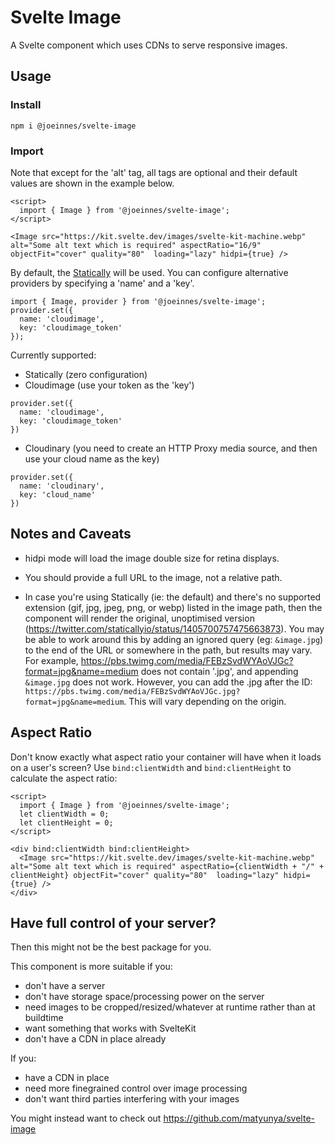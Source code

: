 # Svelte Image

A Svelte component which uses CDNs to serve responsive images.

## Usage

### Install
`npm i @joeinnes/svelte-image`

### Import
Note that except for the 'alt' tag, all tags are optional and their default values are shown in the example below.
```
<script>
  import { Image } from '@joeinnes/svelte-image';
</script>

<Image src="https://kit.svelte.dev/images/svelte-kit-machine.webp" alt="Some alt text which is required" aspectRatio="16/9" objectFit="cover" quality="80"  loading="lazy" hidpi={true} />
```

By default, the [Statically](https://statically.io) will be used. You can configure alternative providers by specifying a 'name' and a 'key'.

```
import { Image, provider } from '@joeinnes/svelte-image';
provider.set({
  name: 'cloudimage',
  key: 'cloudimage_token'
});
```

Currently supported:
* Statically (zero configuration)
* Cloudimage (use your token as the 'key')

```
provider.set({
  name: 'cloudimage',
  key: 'cloudimage_token'
})
```
* Cloudinary (you need to create an HTTP Proxy media source, and then use your cloud name as the key)

```
provider.set({
  name: 'cloudinary',
  key: 'cloud_name'
})
```

## Notes and Caveats

* hidpi mode will load the image double size for retina displays.

* You should provide a full URL to the image, not a relative path.

* In case you're using Statically (ie: the default) and there's no supported extension (gif, jpg, jpeg, png, or webp) listed in the image path, then the component will render the original, unoptimised version (https://twitter.com/staticallyio/status/1405700757475663873). You may be able to work around this by adding an ignored query (eg: `&image.jpg`) to the end of the URL or somewhere in the path, but results may vary. For example, https://pbs.twimg.com/media/FEBzSvdWYAoVJGc?format=jpg&name=medium does not contain '.jpg', and appending `&image.jpg` does not work. However, you can add the .jpg after the ID: `https://pbs.twimg.com/media/FEBzSvdWYAoVJGc.jpg?format=jpg&name=medium`. This will vary depending on the origin.

## Aspect Ratio
Don't know exactly what aspect ratio your container will have when it loads on a user's screen? Use `bind:clientWidth` and `bind:clientHeight` to calculate the aspect ratio:

```
<script>
  import { Image } from '@joeinnes/svelte-image';
  let clientWidth = 0;
  let clientHeight = 0;
</script>

<div bind:clientWidth bind:clientHeight>
  <Image src="https://kit.svelte.dev/images/svelte-kit-machine.webp" alt="Some alt text which is required" aspectRatio={clientWidth + "/" + clientHeight} objectFit="cover" quality="80"  loading="lazy" hidpi={true} />
</div>
```

## Have full control of your server?

Then this might not be the best package for you. 

This component is more suitable if you:

* don't have a server
* don't have storage space/processing power on the server
* need images to be cropped/resized/whatever at runtime rather than at buildtime
* want something that works with SvelteKit
* don't have a CDN in place already

If you:

* have a CDN in place
* need more finegrained control over image processing
* don't want third parties interfering with your images

You might instead want to check out https://github.com/matyunya/svelte-image
